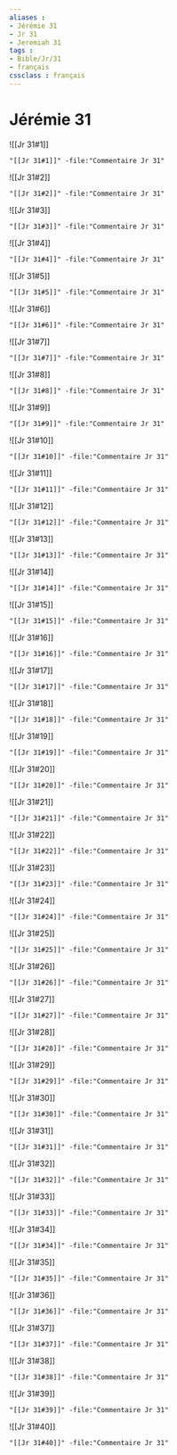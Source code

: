 ```yaml
---
aliases : 
- Jérémie 31
- Jr 31
- Jeremiah 31
tags : 
- Bible/Jr/31
- français
cssclass : français
---
```


# Jérémie 31

![[Jr 31#1]]

```query
"[[Jr 31#1]]" -file:"Commentaire Jr 31"
```

![[Jr 31#2]]

```query
"[[Jr 31#2]]" -file:"Commentaire Jr 31"
```

![[Jr 31#3]]

```query
"[[Jr 31#3]]" -file:"Commentaire Jr 31"
```

![[Jr 31#4]]

```query
"[[Jr 31#4]]" -file:"Commentaire Jr 31"
```

![[Jr 31#5]]

```query
"[[Jr 31#5]]" -file:"Commentaire Jr 31"
```

![[Jr 31#6]]

```query
"[[Jr 31#6]]" -file:"Commentaire Jr 31"
```

![[Jr 31#7]]

```query
"[[Jr 31#7]]" -file:"Commentaire Jr 31"
```

![[Jr 31#8]]

```query
"[[Jr 31#8]]" -file:"Commentaire Jr 31"
```

![[Jr 31#9]]

```query
"[[Jr 31#9]]" -file:"Commentaire Jr 31"
```

![[Jr 31#10]]

```query
"[[Jr 31#10]]" -file:"Commentaire Jr 31"
```

![[Jr 31#11]]

```query
"[[Jr 31#11]]" -file:"Commentaire Jr 31"
```

![[Jr 31#12]]

```query
"[[Jr 31#12]]" -file:"Commentaire Jr 31"
```

![[Jr 31#13]]

```query
"[[Jr 31#13]]" -file:"Commentaire Jr 31"
```

![[Jr 31#14]]

```query
"[[Jr 31#14]]" -file:"Commentaire Jr 31"
```

![[Jr 31#15]]

```query
"[[Jr 31#15]]" -file:"Commentaire Jr 31"
```

![[Jr 31#16]]

```query
"[[Jr 31#16]]" -file:"Commentaire Jr 31"
```

![[Jr 31#17]]

```query
"[[Jr 31#17]]" -file:"Commentaire Jr 31"
```

![[Jr 31#18]]

```query
"[[Jr 31#18]]" -file:"Commentaire Jr 31"
```

![[Jr 31#19]]

```query
"[[Jr 31#19]]" -file:"Commentaire Jr 31"
```

![[Jr 31#20]]

```query
"[[Jr 31#20]]" -file:"Commentaire Jr 31"
```

![[Jr 31#21]]

```query
"[[Jr 31#21]]" -file:"Commentaire Jr 31"
```

![[Jr 31#22]]

```query
"[[Jr 31#22]]" -file:"Commentaire Jr 31"
```

![[Jr 31#23]]

```query
"[[Jr 31#23]]" -file:"Commentaire Jr 31"
```

![[Jr 31#24]]

```query
"[[Jr 31#24]]" -file:"Commentaire Jr 31"
```

![[Jr 31#25]]

```query
"[[Jr 31#25]]" -file:"Commentaire Jr 31"
```

![[Jr 31#26]]

```query
"[[Jr 31#26]]" -file:"Commentaire Jr 31"
```

![[Jr 31#27]]

```query
"[[Jr 31#27]]" -file:"Commentaire Jr 31"
```

![[Jr 31#28]]

```query
"[[Jr 31#28]]" -file:"Commentaire Jr 31"
```

![[Jr 31#29]]

```query
"[[Jr 31#29]]" -file:"Commentaire Jr 31"
```

![[Jr 31#30]]

```query
"[[Jr 31#30]]" -file:"Commentaire Jr 31"
```

![[Jr 31#31]]

```query
"[[Jr 31#31]]" -file:"Commentaire Jr 31"
```

![[Jr 31#32]]

```query
"[[Jr 31#32]]" -file:"Commentaire Jr 31"
```

![[Jr 31#33]]

```query
"[[Jr 31#33]]" -file:"Commentaire Jr 31"
```

![[Jr 31#34]]

```query
"[[Jr 31#34]]" -file:"Commentaire Jr 31"
```

![[Jr 31#35]]

```query
"[[Jr 31#35]]" -file:"Commentaire Jr 31"
```

![[Jr 31#36]]

```query
"[[Jr 31#36]]" -file:"Commentaire Jr 31"
```

![[Jr 31#37]]

```query
"[[Jr 31#37]]" -file:"Commentaire Jr 31"
```

![[Jr 31#38]]

```query
"[[Jr 31#38]]" -file:"Commentaire Jr 31"
```

![[Jr 31#39]]

```query
"[[Jr 31#39]]" -file:"Commentaire Jr 31"
```

![[Jr 31#40]]

```query
"[[Jr 31#40]]" -file:"Commentaire Jr 31"
```

